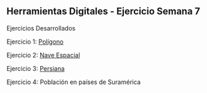 ## Herramientas Digitales - Ejercicio Semana 7

Ejercicios Desarrollados

Ejercicio 1: [Polígono](https://rodrigosanchezmendez.github.io/Herramientas-Digitales/01-Poligono/)

Ejercicio 2: [Nave Espacial](https://rodrigosanchezmendez.github.io/Herramientas-Digitales/02-Nave/)

Ejercicio 3: [Persiana](https://rodrigosanchezmendez.github.io/Herramientas-Digitales/03-Persiana/)

Ejercicio 4: Población en países de Suramérica

